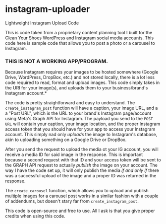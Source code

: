 # instagram-uploader
Lightweight Instagram Upload Code

This is code taken from a proprietary content planning tool I built for the Clean Your Shoes WordPress and Instagram social media accounts.
This code here is sample code that allows you to post a photo or a carousel to Instagram. 

### THIS IS NOT A WORKING APP/PROGRAM.

Because Instagram requires your images to be hosted somewhere (Google Drive, WordPress, DropBox, etc.) and not stored locally, there is a lot less code required to read, format and upload images. This code simply takes in the URI for your image(s), and uploads them to your business/brand's Instagram account.*

The code is pretty straightforward and easy to understand. The `create_instagram_post` function will have a caption, your image URL, and a a "Post URL", which is the URL to your brand's Instagram page/account using Meta's Graph API for Instagram. The payload you send to the `POST URL` will contain your caption, your image location, and the proper Instagram access token that you should have for your app to access your Instagram account. This simply nad only  _uploads_ the image to Instagram's database, akin to uploading something on a Google Drive or DropBox.

After you send the request to upload the media ot your IG account, you will receive a media ID for said image in the response. This is important because a second request with that ID and your access token will be sent to the GRAPH API request to actually _publish_ the image on your account. The way I have the code set up, it will only publish the media _if and only if_ there was a successful upload of the image and a proper ID was returned in the response.

The `create_carousel` function, which allows you to upload and publish multiple images for a carousel post works in a similar fashion with a couple of addendums, but doesn't stary far from `create_instagram_post`.


This code is open-source and free to use. All I ask is that you give proper credits when using this code.
